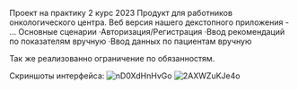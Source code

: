 Проект на практику 2 курс 2023
Продукт для работников онкологического центра. Веб версия нашего декстопного приложения - ...
Основные сценарии
·Авторизация/Регистрация
·Ввод рекомендаций по показателям вручную
·Ввод данных по пациентам вручную

Так же реализованно ограничение по обязанностям.

Скриншоты интерфейса:
![nD0XdHnHvGo](https://github.com/606LXRD/neuralWeb/assets/116348495/3b87fbe9-65ab-41dc-9114-9c9202ae0971)
![2AXWZuKJe4o](https://github.com/606LXRD/neuralWeb/assets/116348495/31a388b7-34e1-4027-985f-21007baff616)
